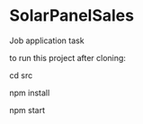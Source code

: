 # SolarPanelSales
Job application task


to run this project after cloning:

cd src

npm install

npm start
